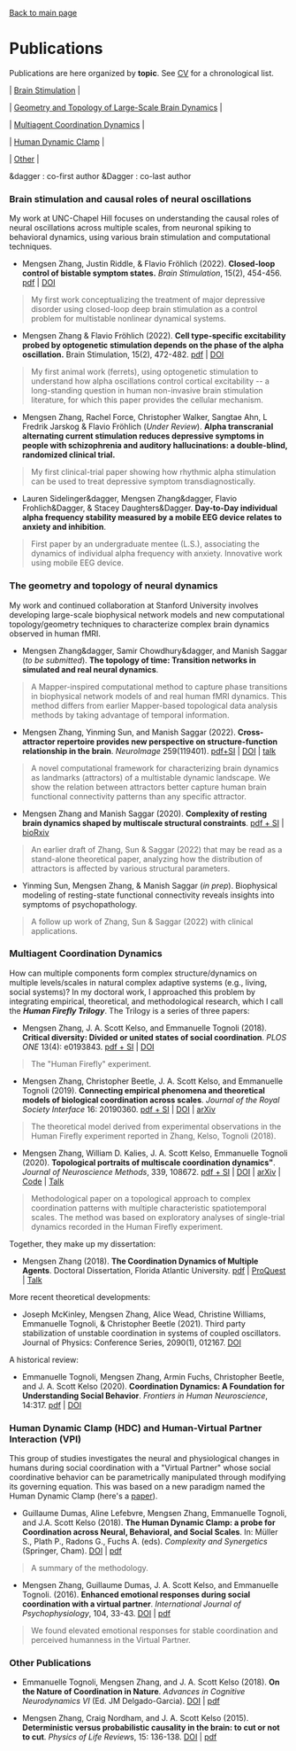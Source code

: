 [Back to main page](index.md) 
# Publications
Publications are here organized by __topic__. See [CV](/docs/MengsenZhang_CV.pdf) for a chronological list. 

| [Brain Stimulation](#brain-stimulation-and-causal-roles-of-neural-oscillations) | 

| [Geometry and Topology of Large-Scale Brain Dynamics](#geometry-and-topology-of-neural-dynamics) |

| [Multiagent Coordination Dynamics](#multiagent-coordination-dynamics) |

| [Human Dynamic Clamp](#human-dynamic-clamp-hdc-and-human-virtual-partner-interaction-vpi) |

| [Other](#other-publications) |

&dagger : co-first author
&Dagger : co-last author

### Brain stimulation and causal roles of neural oscillations
My work at UNC-Chapel Hill focuses on understanding the causal roles of neural oscillations across multiple scales, from neuronal spiking to behavioral dynamics, using various brain stimulation and computational techniques.

* Mengsen Zhang, Justin Riddle, & Flavio Fröhlich (2022). **Closed-loop control of bistable symptom states.** *Brain Stimulation*,
15(2), 454-456. 
[pdf](/docs/Zhang2022_bistablesymptom.pdf) | [DOI](https://doi.org/10.1016/j.brs.2022.02.010)
> My first work conceptualizing the treatment of major depressive disorder using closed-loop deep brain stimulation as a control problem for multistable nonlinear dynamical systems.

* Mengsen Zhang & Flavio Fröhlich (2022). **Cell type-specific excitability probed by optogenetic stimulation depends on the phase of the alpha oscillation.** Brain Stimulation, 15(2), 472-482. 
[pdf](/docs/Zhang2022_randomalpha.pdf) | [DOI](https://doi.org/10.1016/j.brs.2022.02.014)
> My first animal work (ferrets), using optogenetic stimulation to understand how alpha oscillations control cortical excitability -- a long-standing question in human non-invasive brain stimulation literature, for which this paper provides the cellular mechanism. 

* Mengsen Zhang, Rachel Force, Christopher Walker, Sangtae Ahn, L Fredrik Jarskog & Flavio Fröhlich (*Under Review*). **Alpha transcranial alternating current stimulation reduces depressive symptoms in people with schizophrenia and auditory hallucinations: a double-blind, randomized clinical trial.**
> My first clinical-trial paper showing how rhythmic alpha stimulation can be used to treat depressive symptom transdiagnostically. 

* Lauren Sidelinger&dagger, Mengsen Zhang&dagger, Flavio Frohlich&Dagger, & Stacey Daughters&Dagger. **Day-to-Day individual alpha frequency stability measured by a mobile EEG device relates to anxiety and inhibition**.
> First paper by an undergraduate mentee (L.S.), associating the dynamics of individual alpha frequency with anxiety. Innovative work using mobile EEG device. 

### The geometry and topology of neural dynamics
My work and continued collaboration at Stanford University involves developing large-scale biophysical network models and new computational topology/geometry techniques to characterize complex brain dynamics observed in human fMRI.

* Mengsen Zhang&dagger, Samir Chowdhury&dagger, and Manish Saggar (*to be submitted*). **The topology of time: Transition networks in simulated and real neural dynamics**.
> A Mapper-inspired computational method to capture phase transitions in biophysical network models of and real human fMRI dynamics. This method differs from earlier Mapper-based topological data analysis methods by taking advantage of temporal information. 

* Mengsen Zhang, Yinming Sun, and Manish Saggar (2022). **Cross-attractor repertoire provides new perspective on structure-function
relationship in the brain**. *NeuroImage* 259(119401). 
[pdf+SI](/docs/Zhang_2022_W3C_full) | [DOI](https://doi.org/10.1016/j.neuroimage.2022.119401) | [talk](https://youtu.be/8HJ42Kg-fTc)
> A novel computational framework for characterizing brain dynamics as landmarks (attractors) of a multistable dynamic landscape. We show the relation between attractors better capture human brain functional connectivity patterns than any specific attractor. 

* Mengsen Zhang and Manish Saggar (2020). **Complexity of resting brain dynamics shaped by multiscale structural constraints**. 
[pdf + SI](/docs/Zhang_2020biorxiv_W3C) | [bioRxiv](https://www.biorxiv.org/content/10.1101/2020.05.14.097196v2?versioned=true) 
> An earlier draft of Zhang, Sun & Saggar (2022) that may be read as a stand-alone theoretical paper, analyzing how the distribution of attractors is affected by various structural parameters. 

* Yinming Sun, Mengsen Zhang, & Manish Saggar (*in prep*). Biophysical modeling of resting-state functional connectivity reveals insights into symptoms of psychopathology.
> A follow up work of Zhang, Sun & Saggar (2022) with clinical applications. 

### Multiagent Coordination Dynamics
How can multiple components form complex structure/dynamics on multiple levels/scales in natural complex adaptive systems (e.g., living, social systems)? In my doctoral work, I approached this problem by integrating empirical, theoretical, and methodological research, which I call the ***Human Firefly Trilogy***. The Trilogy is a series of three papers: 

* Mengsen Zhang, J. A. Scott Kelso, and Emmanuelle Tognoli (2018). **Critical diversity: Divided or united states of social coordination**. *PLOS ONE* 13(4): e0193843. 
[pdf + SI](/docs/ZhangEtal_2018_Firefly_wSI.pdf)  | [DOI](https://doi.org/10.1371/journal.pone.0193843) 
> The "Human Firefly" experiment.

* Mengsen Zhang, Christopher Beetle, J. A. Scott Kelso, and Emmanuelle Tognoli (2019). **Connecting empirical phenomena and theoretical models of biological coordination across scales**. *Journal of the Royal Society Interface* 16: 20190360. 
[pdf + SI](/docs/Zhang2019_CoordinationAcrossScales_wSI.pdf) | [DOI](https://doi.org/10.1098/rsif.2019.0360) |
[arXiv](https://arxiv.org/abs/1812.00423)
> The theoretical model derived from experimental observations in the Human Firefly experiment reported in Zhang, Kelso, Tognoli (2018).

* Mengsen Zhang, William D. Kalies, J. A. Scott Kelso, Emmanuelle Tognoli (2020). **Topological portraits of multiscale coordination dynamics"**. *Journal of Neuroscience Methods*, 339, 108672. 
[pdf + SI](/docs/ZhangKKT2020_fireflyTDA_wSI.pdf) | [DOI](https://doi.org/10.1016/j.jneumeth.2020.108672) | [arXiv](https://arxiv.org/abs/1909.08809) | [Code](https://github.com/mengsenz/TopoDynamics) | [Talk](https://crowdcast.io/e/neuromatch/8)
> Methodological paper on a topological approach to complex coordination patterns with multiple characteristic spatiotemporal scales. The method was based on exploratory analyses of single-trial dynamics recorded in the Human Firefly experiment.

Together, they make up my dissertation:

* Mengsen Zhang (2018). **The Coordination Dynamics of Multiple Agents**. Doctoral Dissertation, Florida Atlantic University. 
[pdf](/docs/Zhang_2018FAU_MultiagentCoordination.pdf) | 
[ProQuest](https://pqdtopen.proquest.com/pubnum/10979968.html) | [Talk](https://youtu.be/37jR5IN1x78)

More recent theoretical developments:

* Joseph McKinley, Mengsen Zhang, Alice Wead, Christine Williams, Emmanuelle Tognoli, & Christopher Beetle (2021). Third party stabilization of unstable coordination in systems of coupled oscillators. Journal of Physics: Conference Series, 2090(1), 012167. 
[DOI](https://doi.org/10.1088/1742-6596/2090/1/012167)

A historical review:

* Emmanuelle Tognoli, Mengsen Zhang, Armin Fuchs, Christopher Beetle, and J. A. Scott Kelso (2020). **Coordination Dynamics: A Foundation for Understanding Social Behavior**. *Frontiers in Human Neuroscience*, 14:317.
[pdf](/docs/Tognoli2020_FoundationforSocialBehavior.pdf) | [DOI](https://www.frontiersin.org/article/10.3389/fnhum.2020.00317)


### Human Dynamic Clamp (HDC) and Human-Virtual Partner Interaction (VPI)
This group of studies investigates the neural and physiological changes in humans during social coordination with a "Virtual Partner" whose social coordinative behavior can be parametrically manipulated through modifying its governing equation. This was based on a new paradigm named the Human Dynamic Clamp (here's a [paper](https://doi.org/10.1073/pnas.1407486111)).

* Guillaume Dumas, Aline Lefebvre, Mengsen Zhang, Emmanuelle Tognoli, and J.A. Scott Kelso (2018). **The Human Dynamic Clamp: a probe for Coordination across Neural, Behavioral, and Social Scales**. In: Müller S., Plath P., Radons G., Fuchs A. (eds). *Complexity and Synergetics* (Springer, Cham). 
[DOI](https://doi.org/10.1007/978-3-319-64334-2_24) | [pdf](/docs/DumasEtal_2018_CNS.pdf)
> A summary of the methodology. 

* Mengsen Zhang, Guillaume Dumas, J. A. Scott Kelso, and Emmanuelle Tognoli. (2016). **Enhanced emotional responses during social coordination with a virtual partner**. *International Journal of Psychophysiology*, 104, 33-43. 
[DOI](http://dx.doi.org/10.1016/j.ijpsycho.2016.04.001) | [pdf](/docs/Zhang_2016_emotionVPI_final.pdf)
> We found elevated emotional responses for stable coordination and perceived humanness in the Virtual Partner.

### Other Publications
* Emmanuelle Tognoli, Mengsen Zhang, and J. A. Scott Kelso (2018). **On the Nature of Coordination in Nature**. *Advances in Cognitive Neurodynamics VI* (Ed. JM Delgado-Garcia). 
[DOI](https://doi.org/10.1007/978-981-10-8854-4_48) | [pdf](/docs/Tognoli_etal_NCN2018.pdf)

* Mengsen Zhang, Craig Nordham, and J. A. Scott Kelso (2015). **Deterministic versus probabilistic causality in the brain: to cut or not to cut**. *Physics of Life Review*s, 15: 136-138. 
[DOI](http://dx.doi.org/10.1016/j.plrev.2015.10.002) | [pdf](/docs/Zhang_2015_causality.pdf)


